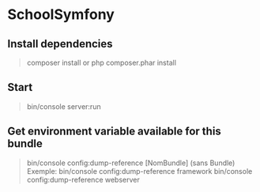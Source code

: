 SchoolSymfony
==============

## Install dependencies
>composer install
or
>php composer.phar install

## Start
>bin/console server:run

## Get environment variable available for this bundle
>bin/console config:dump-reference [NomBundle] (sans Bundle)
Exemple:
>bin/console config:dump-reference framework
>bin/console config:dump-reference webserver
